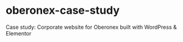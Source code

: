 # oberonex-case-study
Case study: Corporate website for Oberonex built with WordPress &amp; Elementor
